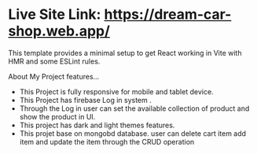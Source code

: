 # Live Site Link: https://dream-car-shop.web.app/

This template provides a minimal setup to get React working in Vite with HMR and some ESLint rules.

About My Project features...

- This Project is fully responsive for mobile and tablet device.
- This Project has firebase Log in system .
- Through the Log in user can set the available collection of product and show the product in UI.
- This project has dark and light themes features. 
- This projet base on mongobd database. user can delete cart item add item and update the item through the CRUD operation
